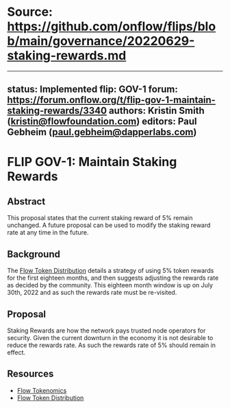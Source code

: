 # Source: https://github.com/onflow/flips/blob/main/governance/20220629-staking-rewards.md

---
status: Implemented
flip: GOV-1
forum: https://forum.onflow.org/t/flip-gov-1-maintain-staking-rewards/3340
authors: Kristin Smith (kristin@flowfoundation.com)
editors: Paul Gebheim (paul.gebheim@dapperlabs.com)
---

# FLIP GOV-1: Maintain Staking Rewards

## Abstract

This proposal states that the current staking reward of 5% remain unchanged. A future proposal can be used to modify the staking reward rate at any time in the future.

## Background

The [Flow Token Distribution](https://www.onflow.org/token-distribution) details a strategy of using 5% token rewards for the first eighteen months, and then suggests adjusting the rewards rate as decided by the community. This eighteen month window is up on July 30th, 2022 and as such the rewards rate must be re-visited.

## Proposal

Staking Rewards are how the network pays trusted node operators for security. Given the current downturn in the economy it is not desirable to reduce the rewards rate. As such the rewards rate of 5% should remain in effect.

## Resources
- [Flow Tokenomics](https://www.onflow.org/flow-token-economics#tokenomics-intro)
- [Flow Token Distribution](https://www.onflow.org/token-distribution)
